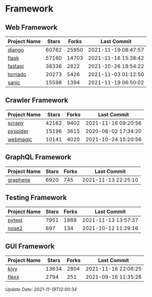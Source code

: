# Framework

## Web Framework
| Project Name | Stars | Forks | Last Commit |
| ------------ | ----- | ----- | ----------- |
| [django](https://github.com/django/django) | 60762 | 25950 | 2021-11-19 08:47:57 |
| [flask](https://github.com/pallets/flask) | 57160 | 14703 | 2021-11-16 15:38:42 |
| [fastapi](https://github.com/tiangolo/fastapi) | 38336 | 2822 | 2021-10-26 18:54:22 |
| [tornado](https://github.com/tornadoweb/tornado) | 20273 | 5426 | 2021-11-03 01:12:50 |
| [sanic](https://github.com/sanic-org/sanic) | 15598 | 1394 | 2021-11-19 06:50:02 |

## Crawler Framework
| Project Name | Stars | Forks | Last Commit |
| ------------ | ----- | ----- | ----------- |
| [scrapy](https://github.com/scrapy/scrapy) | 42162 | 9402 | 2021-11-16 09:20:56 |
| [pyspider](https://github.com/binux/pyspider) | 15196 | 3615 | 2020-08-02 17:34:20 |
| [webmagic](https://github.com/code4craft/webmagic) | 10141 | 4020 | 2021-10-24 15:20:56 |

## GraphQL Framework
| Project Name | Stars | Forks | Last Commit |
| ------------ | ----- | ----- | ----------- |
| [graphene](https://github.com/graphql-python/graphene) | 6920 | 745 | 2021-11-13 22:25:10 |

## Testing Framework
| Project Name | Stars | Forks | Last Commit |
| ------------ | ----- | ----- | ----------- |
| [pytest](https://github.com/pytest-dev/pytest) | 7951 | 1869 | 2021-11-13 13:57:37 |
| [nose2](https://github.com/nose-devs/nose2) | 697 | 134 | 2021-10-12 11:29:16 |

## GUI Framework
| Project Name | Stars | Forks | Last Commit |
| ------------ | ----- | ----- | ----------- |
| [kivy](https://github.com/kivy/kivy) | 13634 | 2804 | 2021-11-16 22:06:25 |
| [flexx](https://github.com/flexxui/flexx) | 2794 | 251 | 2021-09-16 11:35:28 |

*Update Date: 2021-11-19T12:00:34*